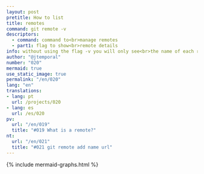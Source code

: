 ```yaml
---
layout: post
pretitle: How to list
title: remotes
command: git remote -v
descriptors:
  - command: command to<br>manage remotes
  - part1: flag to show<br>remote details
info: without using the flag -v you will only see<br>the name of each remote
author: "@jtemporal"
number: "020"
mermaid: true
use_static_image: true
permalink: "/en/020"
lang: "en"
translations:
- lang: pt
  url: /projects/020
- lang: es
  url: /es/020
pv:
  url: "/en/019"
  title: "#019 What is a remote?"
nt:
  url: "/en/021"
  title: "#021 git remote add name url"
---
```


{% include mermaid-graphs.html %}